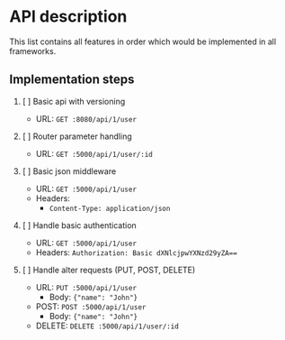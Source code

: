 # API description

This list contains all features in order which would be implemented in all frameworks.

## Implementation steps
1. [ ] Basic api with versioning
	* URL: `GET :8080/api/1/user`

2. [ ] Router parameter handling
	* URL: `GET :5000/api/1/user/:id`

3. [ ] Basic json middleware
	* URL: `GET :5000/api/1/user`  
	* Headers:
		* `Content-Type: application/json`

4. [ ] Handle basic authentication  
	* URL: `GET :5000/api/1/user`  
	* Headers: `Authorization: Basic dXNlcjpwYXNzd29yZA==`

5. [ ] Handle alter requests (PUT, POST, DELETE)
	* URL: `PUT :5000/api/1/user`
		* Body: `{"name": "John"}`
	* POST: `POST :5000/api/1/user`
		* Body: `{"name": "John"}`
	* DELETE: `DELETE :5000/api/1/user/:id`